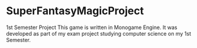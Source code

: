 # SuperFantasyMagicProject
1st Semester Project
This game is written in Monogame Engine. It was developed as part of my exam project studying computer science on my 1st Semester.
